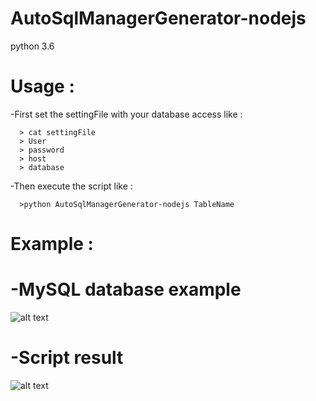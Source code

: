 AutoSqlManagerGenerator-nodejs
==

python 3.6

# Usage :

  -First set the settingFile with your database access like :

      > cat settingFile
      > User
      > password
      > host
      > database

  -Then execute the script like :

      >python AutoSqlManagerGenerator-nodejs TableName


Example :
==

# -MySQL database example

![alt text](https://image.noelshack.com/fichiers/2018/11/6/1521299463-img1.png)

# -Script result

![alt text](https://image.noelshack.com/fichiers/2018/11/6/1521299463-img2.png)
